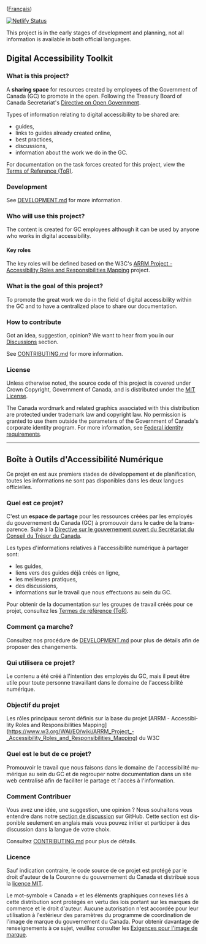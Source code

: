 <div lang="fr">

([Français](#boîte-à-outils-d'accessibilité-numérique))

</div>

[![Netlify Status](https://api.netlify.com/api/v1/badges/ae5a2ff0-ba39-4d39-832c-ab00f2385999/deploy-status)](https://app.netlify.com/sites/a11ycanada/deploys)

This project is in the early stages of development and planning, not all information is available in both official languages.

## Digital Accessibility Toolkit

### What is this project?

A **sharing space** for resources created by employees of the Government of Canada (GC) to promote in the open. Following the Treasury Board of Canada Secretariat's [Directive on Open Government](https://www.tbs-sct.gc.ca/pol/doc-eng.aspx?id=28108).

Types of information relating to digital accessibility to be shared are:

- guides,
- links to guides already created online,
- best practices,
- discussions,
- information about the work we do in the GC.

For documentation on the task forces created for this project, view the [Terms of Reference (ToR)](.github/TERMS_OF_REFERENCE.md).

### Development

See [DEVELOPMENT.md](.github/DEVELOPMENT.md) for more information.

### Who will use this project?

The content is created for GC employees although it can be used by anyone who works in digital accessibility.

#### Key roles

The key roles will be defined based on the W3C's [ARRM Project - Accessibility Roles and Responsibilities Mapping](https://www.w3.org/WAI/EO/wiki/ARRM_Project_-_Accessibility_Roles_and_Responsibilities_Mapping) project.

### What is the goal of this project?

To promote the great work we do in the field of digital accessibility within the GC and to have a centralized place to share our documentation.

### How to contribute

Got an idea, suggestion, opinion? We want to hear from you in our [Discussions](https://github.com/gc-da11yn/gc-da11yn.github.io/discussions) section.

See [CONTRIBUTING.md](.github/CONTRIBUTING.md) for more information.

### License

Unless otherwise noted, the source code of this project is covered under Crown Copyright, Government of Canada, and is distributed under the [MIT License](LICENSE).

The Canada wordmark and related graphics associated with this distribution are protected under trademark law and copyright law. No permission is granted to use them outside the parameters of the Government of Canada's corporate identity program. For more information, see [Federal identity requirements](https://www.canada.ca/en/treasury-board-secretariat/topics/government-communications/federal-identity-requirements.html).

---

<div lang="fr">

## Boîte à Outils d'Accessibilité Numérique

Ce projet en est aux premiers stades de développement et de planification, toutes les informations ne sont pas disponibles dans les deux langues officielles.

### Quel est ce projet?

C'est un **espace de partage** pour les ressources créées par les employés du gouvernement du Canada (GC) à promouvoir dans le cadre de la transparence. Suite à la [Directive sur le gouvernement ouvert du Secrétariat du Conseil du Trésor du Canada](https://www.tbs-sct.canada.ca/pol/doc-fra.aspx?id=28108).

Les types d'informations relatives à l'accessibilité numérique à partager sont:

- les guides,
- liens vers des guides déjà créés en ligne,
- les meilleures pratiques,
- des discussions,
- informations sur le travail que nous effectuons au sein du GC.

Pour obtenir de la documentation sur les groupes de travail créés pour ce projet, consultez les [Termes de référence (ToR)](.github/TERMS_OF_REFERENCE.md).

### Comment ça marche?

Consultez nos procédure de [DEVELOPMENT.md](.github/DEVELOPMENT.md#développement) pour plus de détails afin de proposer des changements.

### Qui utilisera ce projet?

Le contenu a été créé à l'intention des employés du GC, mais il peut être utile pour toute personne travaillant dans le domaine de l'accessibilité numérique.

### Objectif du projet

Les rôles principaux seront définis sur la base du projet [ARRM - Accessibility Roles and Responsibilities Mapping] (https://www.w3.org/WAI/EO/wiki/ARRM_Project_-_Accessibility_Roles_and_Responsibilities_Mapping) du W3C

### Quel est le but de ce projet?

Promouvoir le travail que nous faisons dans le domaine de l'accessibilité numérique au sein du GC et de regrouper notre documentation dans un site web centralisé afin de faciliter le partage et l'accès à l'information.

### Comment Contribuer

Vous avez une idée, une suggestion, une opinion ? Nous souhaitons vous entendre dans notre [section de discussion](https://github.com/gc-da11yn/gc-da11yn.github.io/discussions) sur GitHub. Cette section est disponible seulement en anglais mais vous pouvez initier et participer à des discussion dans la langue de votre choix. 

Consultez [CONTRIBUTING.md](.github/CONTRIBUTING.md) pour plus de détails.

### Licence

Sauf indication contraire, le code source de ce projet est protégé par le droit d'auteur de la Couronne du gouvernement du Canada et distribué sous la [licence MIT](LICENSE).

Le mot-symbole « Canada » et les éléments graphiques connexes liés à cette distribution sont protégés en vertu des lois portant sur les marques de commerce et le droit d'auteur. Aucune autorisation n'est accordée pour leur utilisation à l'extérieur des paramètres du programme de coordination de l'image de marque du gouvernement du Canada. Pour obtenir davantage de renseignements à ce sujet, veuillez consulter les [Exigences pour l'image de marque](https://www.canada.ca/fr/secretariat-conseil-tresor/sujets/communications-gouvernementales/exigences-image-marque.html).

</div>
